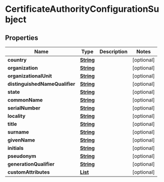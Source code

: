 

# CertificateAuthorityConfigurationSubject


## Properties

| Name | Type | Description | Notes |
|------------ | ------------- | ------------- | -------------|
|**country** | [**String**](String.md) |  |  [optional] |
|**organization** | [**String**](String.md) |  |  [optional] |
|**organizationalUnit** | [**String**](String.md) |  |  [optional] |
|**distinguishedNameQualifier** | [**String**](String.md) |  |  [optional] |
|**state** | [**String**](String.md) |  |  [optional] |
|**commonName** | [**String**](String.md) |  |  [optional] |
|**serialNumber** | [**String**](String.md) |  |  [optional] |
|**locality** | [**String**](String.md) |  |  [optional] |
|**title** | [**String**](String.md) |  |  [optional] |
|**surname** | [**String**](String.md) |  |  [optional] |
|**givenName** | [**String**](String.md) |  |  [optional] |
|**initials** | [**String**](String.md) |  |  [optional] |
|**pseudonym** | [**String**](String.md) |  |  [optional] |
|**generationQualifier** | [**String**](String.md) |  |  [optional] |
|**customAttributes** | [**List**](List.md) |  |  [optional] |



